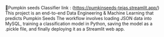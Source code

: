 🏦Pumpkin seeds Classifier 
link : (https://pumkinseeds-tejas.streamlit.app/)
This project is an end-to-end Data Engineering & Machine Learning that predicts Pumpkin Seeds
The workflow involves loading JSON data into MySQL, training a classification model in Python, saving the model as a .pickle file, and finally deploying it as a Streamlit web app.
